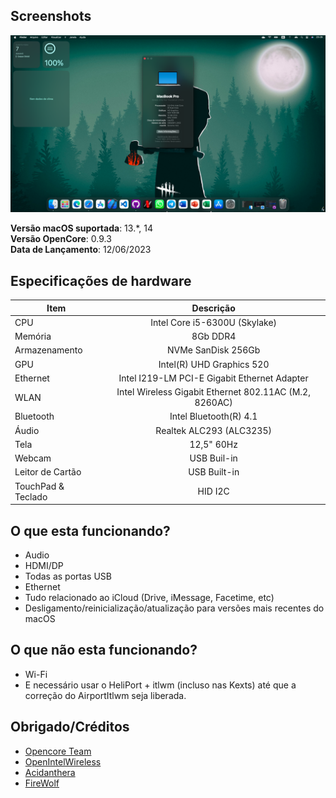 ## Screenshots

<img src="screenshots/preview.png">

**Versão macOS suportada**: 13.*, 14
<br>
**Versão OpenCore**: 0.9.3
<br>
**Data de Lançamento**: 12/06/2023

## Especificações de hardware

|Item|Descrição|
|-|:-------:|
|CPU|Intel Core i5-6300U (Skylake)|
|Memória|8Gb DDR4|
|Armazenamento|NVMe SanDisk 256Gb|
|GPU|Intel(R) UHD Graphics 520|
|Ethernet|Intel I219-LM PCI-E Gigabit Ethernet Adapter|
|WLAN|Intel Wireless Gigabit Ethernet 802.11AC (M.2, 8260AC)|
|Bluetooth|Intel Bluetooth(R) 4.1|
|Áudio|Realtek ALC293 (ALC3235)|
|Tela|12,5" 60Hz|
|Webcam|USB Buil-in|
|Leitor de Cartão|USB Built-in|
|TouchPad & Teclado|HID I2C|

## O que esta funcionando?
- Audio
- HDMI/DP
- Todas as portas USB
- Ethernet
- Tudo relacionado ao iCloud (Drive, iMessage, Facetime, etc)
- Desligamento/reinicialização/atualização para versões mais recentes do macOS

## O que não esta funcionando?
- Wi-Fi
- E necessário usar o HeliPort + itlwm (incluso nas Kexts) até que a correção do AirportItlwm seja liberada.

## Obrigado/Créditos
- [Opencore Team](https://dortania.github.io/getting-started/)
- [OpenIntelWireless](https://github.com/OpenIntelWireless)
- [Acidanthera](https://github.com/acidanthera)
- [FireWolf](https://github.com/0xFireWolf/RealtekCardReader)
